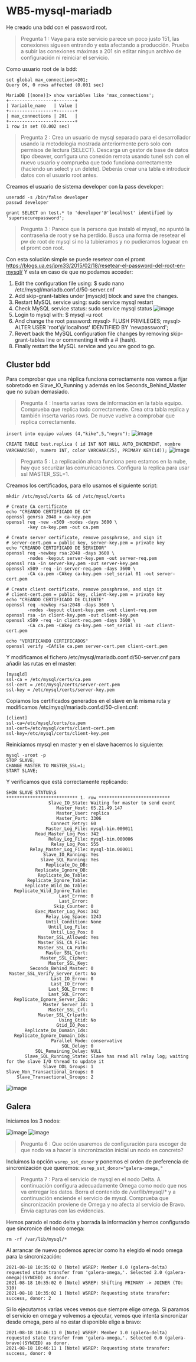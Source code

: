 # WB5-mysql-mariadb

He creado una bdd con el password root.

> Pregunta 1 : Vaya para este servicio parece un poco justo 151, las conexiones sigueen entrando y esta afectando a producción. Prueba a subir las conexiones máximas a 201 sin editar ningun archivo de configuración ni reiniciar el servicio.

Como usuario root de la bdd:
```
set global max_connections=201;
Query OK, 0 rows affected (0.001 sec)
		
MariaDB [(none)]> show variables like 'max_connections';
+-----------------+-------+
| Variable_name   | Value |
+-----------------+-------+
| max_connections | 201   |
+-----------------+-------+
1 row in set (0.002 sec)
```

> Pregunta 2 : Crea un usuario de mysql separado para el desarrollador usando la metodologia mostrada anteriormente pero solo con permisos de lectura (SELECT). 
> Descarga un gestor de base de datos tipo dbeaver, configura una conexión remota usando tunel ssh con el nuevo usuario y comprueba que todo funciona correctamente (haciendo un select y un delete). Deberás crear una tabla e introducir datos con el usuario root antes.

Creamos el usuario de sistema developer con la pass developer:
```
useradd -s /bin/false developer
passwd developer
		
grant SELECT on test.* to 'developer'@'localhost' identified by 'supersecurepassword';
```		
		
> Pregunta 3 : Parece que la persona que instaló el mysql, no apuntó la contraseña de root y se ha perdido. Busca una forma de resetear el pw de root de mysql si no la tubieramos y no pudieramos loguear en el promt con root.
	
Con esta solución simple se puede resetear con el promt
https://blogs.ua.es/jpm33/2015/02/18/resetear-el-password-del-root-en-mysql/ 
Y esta en caso de que no podamos acceder:
  
1. Edit the configuration file using: $ sudo nano /etc/mysql/mariadb.conf.d/50-server.cnf
2. Add skip-grant-tables under [mysqld] block and save the changes.
3. Restart MySQL service using: sudo service mysql restart
4. Check MySQL service status: sudo service mysql status
 ![image](https://user-images.githubusercontent.com/65896169/126289745-e1e76b57-c18c-4065-8e28-eb9841f7c604.png)
5. Login to mysql with: $ mysql -u root
6. And change the root password:
		mysql> FLUSH PRIVILEGES;
		mysql> ALTER USER 'root'@'localhost' IDENTIFIED BY 'newpassword';
7. Revert back the MySQL configuration file changes by removing skip-grant-tables line or commenting it with a # (hash).
8. Finally restart the MySQL service and you are good to go.

## Cluster bdd

Para comprobar que una réplica funciona correctamente nos vamos a fijar sobretodo en Slave_IO_Running y además en los Seconds_Behind_Master que no suban demasiado.

> Pregunta 4 : Inserta varias rows de información en la tabla equipo. Comprueba que replica todo correctamente. Crea otra tabla replica y también inserta varias rows. De nueve vuelve a comprobar que replica correctamente.

`insert into equipo values (4,"kike",5,"negro");`
![image](https://user-images.githubusercontent.com/65896169/129566592-d3aa7d81-ce3a-4070-9126-7ba78287a9b2.png)

`CREATE TABLE test.replica ( id INT NOT NULL AUTO_INCREMENT, nombre VARCHAR(50), numero INT, color VARCHAR(25), PRIMARY KEY(id));`
![image](https://user-images.githubusercontent.com/65896169/129567357-459829c1-0e6d-452e-80a8-d4ea9249d25b.png)

> Pregunta 5 : La replicación ahora funciona pero estamos en la nube, hay que securizar las comunicaciones. Configura la replica para usar ssl MASTER_SSL=1.

Creamos los certificados, para ello usamos el siguiente script:
```
mkdir /etc/mysql/certs && cd /etc/mysql/certs

# Create CA certificate
echo "CREANDO CERTIFICADO DE CA"
openssl genrsa 2048 > ca-key.pem
openssl req -new -x509 -nodes -days 3600 \
        -key ca-key.pem -out ca.pem

# Create server certificate, remove passphrase, and sign it
# server-cert.pem = public key, server-key.pem = private key
echo "CREANDO CERTIFICADO DE SERVIDOR"
openssl req -newkey rsa:2048 -days 3600 \
        -nodes -keyout server-key.pem -out server-req.pem
openssl rsa -in server-key.pem -out server-key.pem
openssl x509 -req -in server-req.pem -days 3600 \
        -CA ca.pem -CAkey ca-key.pem -set_serial 01 -out server-cert.pem

# Create client certificate, remove passphrase, and sign it
# client-cert.pem = public key, client-key.pem = private key
echo "CREANDO CERTIFICADO DE CLIENTE"
openssl req -newkey rsa:2048 -days 3600 \
        -nodes -keyout client-key.pem -out client-req.pem
openssl rsa -in client-key.pem -out client-key.pem
openssl x509 -req -in client-req.pem -days 3600 \
        -CA ca.pem -CAkey ca-key.pem -set_serial 01 -out client-cert.pem

echo "VERIFICANDO CERTIFICADOS"
openssl verify -CAfile ca.pem server-cert.pem client-cert.pem
```
Y modificamos el fichero /etc/mysql/mariadb.conf.d/50-server.cnf para añadir las rutas en el master:
```
[mysqld]
ssl-ca = /etc/mysql/certs/ca.pem
ssl-cert = /etc/mysql/certs/server-cert.pem
ssl-key = /etc/mysql/certs/server-key.pem
```
Copiamos los certificados generados en el slave en la misma ruta y modificamos /etc/mysql/mariadb.conf.d/50-client.cnf:
```
[client]
ssl-ca=/etc/mysql/certs/ca.pem
ssl-cert=/etc/mysql/certs/client-cert.pem
ssl-key=/etc/mysql/certs/client-key.pem
```

Reiniciamos mysql en master y en el slave hacemos lo siguiente:
```
mysql -uroot -p
STOP SLAVE;
CHANGE MASTER TO MASTER_SSL=1;
START SLAVE;
```

Y verificamos que está correctamente replicando:
```
SHOW SLAVE STATUS\G
*************************** 1. row ***************************
                Slave_IO_State: Waiting for master to send event
                   Master_Host: 65.21.49.147
                   Master_User: replica
                   Master_Port: 3306
                 Connect_Retry: 60
               Master_Log_File: mysql-bin.000011
           Read_Master_Log_Pos: 342
                Relay_Log_File: mysql-bin.000006
                 Relay_Log_Pos: 555
         Relay_Master_Log_File: mysql-bin.000011
              Slave_IO_Running: Yes
             Slave_SQL_Running: Yes
               Replicate_Do_DB:
           Replicate_Ignore_DB:
            Replicate_Do_Table:
        Replicate_Ignore_Table:
       Replicate_Wild_Do_Table:
   Replicate_Wild_Ignore_Table:
                    Last_Errno: 0
                    Last_Error:
                  Skip_Counter: 0
           Exec_Master_Log_Pos: 342
               Relay_Log_Space: 1243
               Until_Condition: None
                Until_Log_File:
                 Until_Log_Pos: 0
            Master_SSL_Allowed: Yes
            Master_SSL_CA_File:
            Master_SSL_CA_Path:
               Master_SSL_Cert:
             Master_SSL_Cipher:
                Master_SSL_Key:
         Seconds_Behind_Master: 0
 Master_SSL_Verify_Server_Cert: No
                 Last_IO_Errno: 0
                 Last_IO_Error:
                Last_SQL_Errno: 0
                Last_SQL_Error:
   Replicate_Ignore_Server_Ids:
              Master_Server_Id: 1
                Master_SSL_Crl:
            Master_SSL_Crlpath:
                    Using_Gtid: No
                   Gtid_IO_Pos:
       Replicate_Do_Domain_Ids:
   Replicate_Ignore_Domain_Ids:
                 Parallel_Mode: conservative
                     SQL_Delay: 0
           SQL_Remaining_Delay: NULL
       Slave_SQL_Running_State: Slave has read all relay log; waiting for the slave I/O thread to update it
              Slave_DDL_Groups: 1
Slave_Non_Transactional_Groups: 0
    Slave_Transactional_Groups: 2
```
![image](https://user-images.githubusercontent.com/65896169/129724499-badc6537-3a33-45a9-8a20-aecc4b5c5f26.png)

## Galera

Iniciamos los 3 nodos:

![image](https://user-images.githubusercontent.com/65896169/129787276-b0a08854-499c-4609-93b3-1d6c02fc1cd3.png)
![image](https://user-images.githubusercontent.com/65896169/129788147-99c5233f-94e5-4623-8669-c6e02123c6ce.png)

> Pregunta 6 : Que oción usaremos de configuración para escoger de que nodo va a hacer la sincronización inicial un nodo en concreto?

Incluimos la opción `wsrep_sst_donor` y ponemos el orden de preferencia de sincronización que queremos:
```wsrep_sst_donor="galera-omega,"```

> Pregunta 7 : Para el servicio de mysql en el nodo Delta. A continuación configura adecuadamente Omega como nodo que nos va entregar los datos. Borra el contenido de /var/lib/mysql/* y a continuación enciende el servicio de mysql. Comprueba que sincronización proviene de Omega y no afecta al servicio de Bravo. Envía capturas con las evidencias.

Hemos parado el nodo delta y borrada la información y hemos configurado que sincronice del nodo omega:
```service mysql stop
rm -rf /var/lib/mysql/*
```

Al arrancar de nuevo podemos apreciar como ha elegido el nodo omega para la sincronización:

```
2021-08-18 10:35:02 0 [Note] WSREP: Member 0.0 (galera-delta) requested state transfer from 'galera-omega,'. Selected 2.0 (galera-omega)(SYNCED) as donor.
2021-08-18 10:35:02 0 [Note] WSREP: Shifting PRIMARY -> JOINER (TO: 310)
2021-08-18 10:35:02 1 [Note] WSREP: Requesting state transfer: success, donor: 2
```

Si lo ejecutamos varias veces vemos que siempre elige omega.
Si paramos el servicio en omega y volvemos a ejecutar, vemos que intenta sincronizar desde omega, pero al no estar disponible elige a bravo:

```
2021-08-18 10:46:11 0 [Note] WSREP: Member 1.0 (galera-delta) requested state transfer from 'galera-omega,'. Selected 0.0 (galera-bravo)(SYNCED) as donor.
2021-08-18 10:46:11 1 [Note] WSREP: Requesting state transfer: success, donor: 0
```
